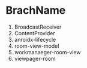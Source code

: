 # BrachName

1. BroadcastReceiver
2. ContentProvider
3. anroidx-lifecycle
4. room-view-model
5. workmanaeger-room-view
6. viewpager-room
